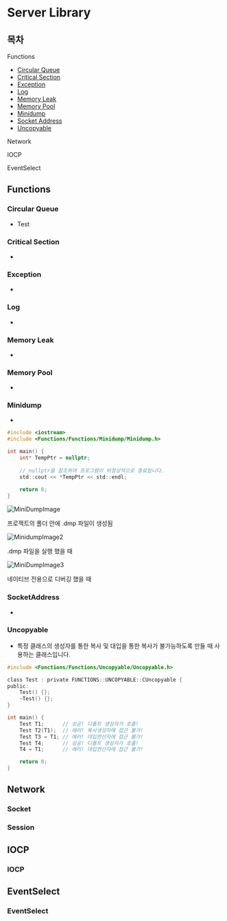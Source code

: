 # Server Library

 
## 목차
 Functions
  * [Circular Queue](https://github.com/PPODO/Server_Library#circular-queue)
  * [Critical Section](https://github.com/PPODO/Server_Library#critical-section)
  * [Exception](https://github.com/PPODO/Server_Library#exception)
  * [Log](https://github.com/PPODO/Server_Library#log)
  * [Memory Leak](https://github.com/PPODO/Server_Library#memory-leak)
  * [Memory Pool](https://github.com/PPODO/Server_Library#memory-pool)
  * [Minidump](https://github.com/PPODO/Server_Library#minidump)
  * [Socket Address](https://github.com/PPODO/Server_Library#socketaddress)
  * [Uncopyable](https://github.com/PPODO/Server_Library#uncopyable)

 Network


 IOCP


 EventSelect


## Functions
### Circular Queue
  * Test

### Critical Section
  *

### Exception
  *

### Log
  *

### Memory Leak
  *

### Memory Pool
  * 

### Minidump
  * 
 ``` c
 #include <iostream>
 #include <Functions/Functions/Minidump/Minidump.h>

 int main() {
     int* TempPtr = nullptr;
	 
     // nullptr을 참조하여 프로그램이 비정상적으로 종료됩니다.	          
     std::cout << *TempPtr << std::endl;	 
	 
     return 0;
 }
 ```

 ![MiniDumpImage](https://user-images.githubusercontent.com/37787879/65747332-25cd2700-e13c-11e9-971a-a737d09a9ec2.png)
 
 프로젝트의 폴더 안에 .dmp 파일이 생성됨

 ![MinidumpImage2](https://user-images.githubusercontent.com/37787879/65747485-7a70a200-e13c-11e9-9243-400271791a4e.png)
 
 .dmp 파일을 실행 했을 때

 ![MiniDumpImage3](https://user-images.githubusercontent.com/37787879/65747545-aee45e00-e13c-11e9-9242-cdeaf58cd0f1.png)
 
 네이티브 전용으로 디버깅 했을 때

### SocketAddress
  * 

### Uncopyable
  * 특정 클래스의 생성자를 통한 복사 및 대입을 통한 복사가 불가능하도록 만들 때 사용하는 클래스입니다.
 ``` c
 #include <Functions/Functions/Uncopyable/Uncopyable.h>
 
 class Test : private FUNCTIONS::UNCOPYABLE::CUncopyable { 
 public:
     Test() {};
     ~Test() {};
 }
 
 int main() {
     Test T1;      // 성공! 디폴트 생성자가 호출!
     Test T2(T1);  // 에러! 복사생성자에 접근 불가!
     Test T3 = T1; // 에러! 대입연산자에 접근 불가!
     Test T4;      // 성공! 디폴트 생성자가 호출!
     T4 = T1;      // 에러! 대입연산자에 접근 불가!  

     return 0;
 }
 ```

## Network
### Socket



### Session



## IOCP
### IOCP



## EventSelect
### EventSelect


